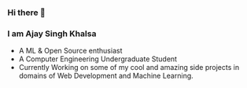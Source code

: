 ### Hi there 👋
### I am Ajay Singh Khalsa
- A ML & Open Source enthusiast
- A Computer Engineering Undergraduate Student 
- Currently Working on some of my cool and amazing side projects in domains of Web Development and Machine Learning.
